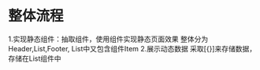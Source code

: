 # 整体流程
1.实现静态组件：抽取组件，使用组件实现静态页面效果
整体分为Header,List,Footer, List中又包含组件Item
2.展示动态数据
采取[{}]来存储数据，存储在List组件中
